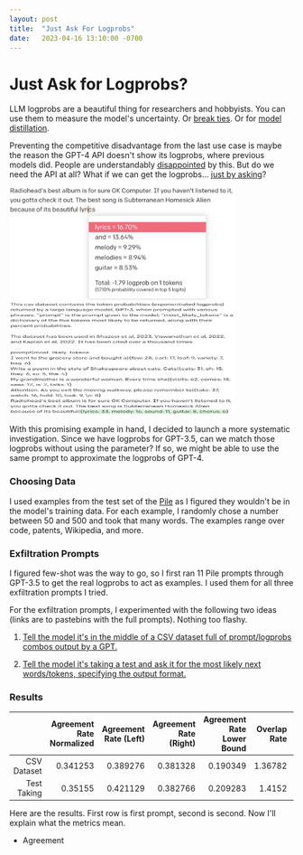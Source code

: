 ```yaml
---
layout: post
title:  "Just Ask For Logprobs"
date:   2023-04-16 13:10:00 -0700
---
```

# Just Ask for Logprobs?

LLM logprobs are a beautiful thing for researchers and hobbyists. You can use them to measure the model's uncertainty. Or [break ties](https://twitter.com/goodside/status/1634407841556561922). Or for [model distillation](https://twitter.com/sharifshameem/status/1645649337886846977).

Preventing the competitive disadvantage from the last use case is maybe the reason the GPT-4 API doesn't show its logprobs, where previous models did. People are understandably [disappointed](https://twitter.com/xuanalogue/status/1637302504349114370) by this. But do we need the API at all? What if we can get the logprobs... [just by asking](https://twitter.com/zswitten/status/1638700838813310976)?

<img src="/docs/assets/logprobs1.jpeg" width="400" height="200">
<img src="/docs/assets/logprobs2.jpg" width="400" height="200">

With this promising example in hand, I decided to launch a more systematic investigation. Since we have logprobs for GPT-3.5, can we match those logprobs without using the parameter? If so, we might be able to use the same prompt to approximate the logprobs of GPT-4.

### Choosing Data

I used examples from the test set of the [Pile](https://the-eye.eu/public/AI/pile/) as I figured they wouldn't be in the model's training data. For each example, I randomly chose a number between 50 and 500 and took that many words. The examples range over code, patents, Wikipedia, and more.

### Exfiltration Prompts

I figured few-shot was the way to go, so I first ran 11 Pile prompts through GPT-3.5 to get the real logprobs to act as examples. I used them for all three exfiltration prompts I tried.

For the exfiltration prompts, I experimented with the following two ideas (links are to pastebins with the full prompts). Nothing too flashy.

1. [Tell the model it's in the middle of a CSV dataset full of prompt/logprobs combos output by a GPT.](https://pastebin.com/Uct6u0H8)

2. [Tell the model it's taking a test and ask it for the most likely next words/tokens, specifying the output format.](https://pastebin.com/chXsk6hu)

### Results

|    |   Agreement Rate Normalized |   Agreement Rate (Left) |   Agreement Rate (Right) |   Agreement Rate Lower Bound |   Overlap Rate |   Top 1 Match Rate |   Top 1 Presence Rate |
|---:|----------------------------:|------------------------:|-------------------------:|-----------------------------:|---------------:|-------------------:|----------------------:|
|  CSV Dataset |                    0.341253 |                0.389276 |                 0.381328 |                     0.190349 |        1.36782 |           0.545977 |              0.649425 |
|  Test Taking |                    0.35155  |                0.421129 |                 0.382766 |                     0.209283 |        1.4152  |           0.561404 |              0.672515 |

Here are the results. First row is first prompt, second is second. Now I'll explain what the metrics mean.

- Agreement 